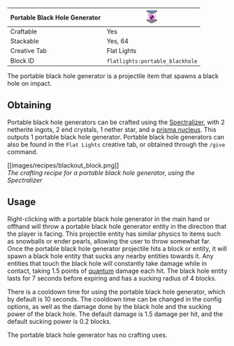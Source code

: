 | Portable Black Hole Generator | <img src="images/gifs/portable_blackhole.gif" width="32" alt=""/> |
|-------------------------------|-------------------------------------------------------------------|
| Craftable                     | Yes                                                               |
| Stackable                     | Yes, 64                                                           |
| Creative Tab                  | Flat Lights                                                       |
| Block ID                      | `flatlights:portable_blackhole`                                   |

The portable black hole generator is a projectile item that spawns a black hole on impact.

## Obtaining
Portable black hole generators can be crafted using the [Spectralizer](Spectralizer), with 2 netherite ingots, 2 end crystals, 1 nether star, and a [prisma nucleus](Prisma-Nucleus). This outputs 1 portable black hole generator. Portable black hole generators can also be found in the `Flat Lights` creative tab, or obtained through the `/give` command.

[[images/recipes/blackout_block.png]]  
*The crafting recipe for a portable black hole generator, using the Spectralizer*

## Usage
Right-clicking with a portable black hole generator in the main hand or offhand will throw a portable black hole generator entity in the direction that the player is facing. This projectile entity has similar physics to items such as snowballs or ender pearls, allowing the user to throw somewhat far. Once the portable black hole generator projectile hits a block or entity, it will spawn a black hole entity that sucks any nearby entities towards it. Any entities that touch the black hole will constantly take damage while in contact, taking 1.5 points of [quantum](Quantum-Damage) damage each hit. The black hole entity lasts for 7 seconds before expiring and has a sucking radius of 4 blocks.

There is a cooldown time for using the portable black hole generator, which by default is 10 seconds. The cooldown time can be changed in the config options, as well as the damage done by the black hole and the sucking power of the black hole. The default damage is 1.5 damage per hit, and the default sucking power is 0.2 blocks.

The portable black hole generator has no crafting uses.